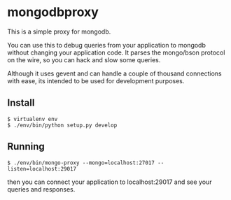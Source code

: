 mongodbproxy
============

This is a simple proxy for mongodb.

You can use this to debug queries from your application to mongodb without
changing your application code. It parses the mongo/bson protocol on the wire,
so you can hack and slow some queries.

Although it uses gevent and can handle a couple of thousand connections with ease,
its intended to be used for development purposes.

Install
-------------
```
$ virtualenv env
$ ./env/bin/python setup.py develop
```

Running
-------------
```
$ ./env/bin/mongo-proxy --mongo=localhost:27017 --listen=localhost:29017
```
then you can connect your application to localhost:29017 and see your queries and responses.
